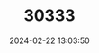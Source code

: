 ---
title: "30333"
category: "Rhamnus glandulosa"
draft: false
date: 2024-02-22 13:03:50
languages:
  Portuguese: ["Sanguinho"]
  Spanish; Castilian: ["Sanguino"]
---